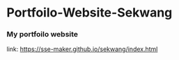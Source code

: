 # Portfoilo-Website-Sekwang

### My portfoilo website
link: <a>https://sse-maker.github.io/sekwang/index.html<a/>

